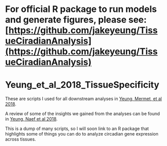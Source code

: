 # For official R package to run models and generate figures, please see: [https://github.com/jakeyeung/TissueCiradianAnalysis](https://github.com/jakeyeung/TissueCiradianAnalysis)

# Yeung_et_al_2018_TissueSpecificity

These are scripts I used for all downstream analyses in [Yeung, Mermet, et al 2018](https://genome.cshlp.org/content/28/2/182.full). 

A review of some of the insights we gained from the analyses can be found in [Yeung, Naef et al 2018](https://www.ncbi.nlm.nih.gov/pubmed/30309754).

This is a dump of many scripts, so I will soon link to an R package that highlights some of things you can do to analyze circadian gene expression across tissues.
